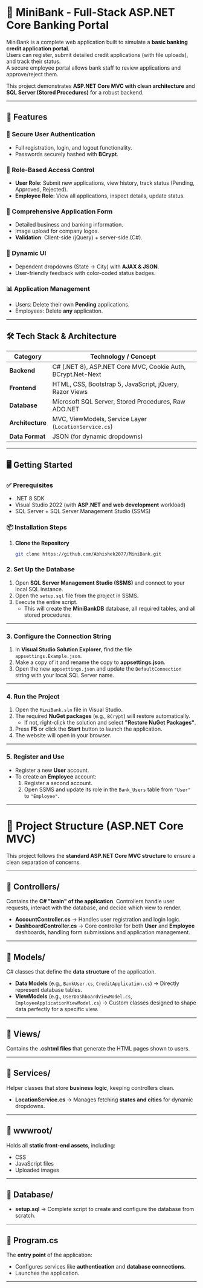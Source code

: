 # 🏦 MiniBank - Full-Stack ASP.NET Core Banking Portal  

MiniBank is a complete web application built to simulate a **basic banking credit application portal**.  
Users can register, submit detailed credit applications (with file uploads), and track their status.  
A secure employee portal allows bank staff to review applications and approve/reject them.  

This project demonstrates **ASP.NET Core MVC with clean architecture** and **SQL Server (Stored Procedures)** for a robust backend.  

---

## 🚀 Features  

### 🔐 Secure User Authentication  
- Full registration, login, and logout functionality.  
- Passwords securely hashed with **BCrypt**.  

### 👥 Role-Based Access Control  
- **User Role**: Submit new applications, view history, track status (Pending, Approved, Rejected).  
- **Employee Role**: View all applications, inspect details, update status.  

### 📝 Comprehensive Application Form  
- Detailed business and banking information.  
- Image upload for company logos.  
- **Validation**: Client-side (jQuery) + server-side (C#).  

### 🎨 Dynamic UI  
- Dependent dropdowns (State → City) with **AJAX & JSON**.  
- User-friendly feedback with color-coded status badges.  

### 📊 Application Management  
- Users: Delete their own **Pending** applications.  
- Employees: Delete **any** application.  

---

## 🛠️ Tech Stack & Architecture  

| Category      | Technology / Concept |
|---------------|----------------------|
| **Backend**   | C# (.NET 8), ASP.NET Core MVC, Cookie Auth, BCrypt.Net-Next |
| **Frontend**  | HTML, CSS, Bootstrap 5, JavaScript, jQuery, Razor Views |
| **Database**  | Microsoft SQL Server, Stored Procedures, Raw ADO.NET |
| **Architecture** | MVC, ViewModels, Service Layer (`LocationService.cs`) |
| **Data Format** | JSON (for dynamic dropdowns) |

---

## 🖥️ Getting Started  

### ✅ Prerequisites  
- .NET 8 SDK  
- Visual Studio 2022 (with **ASP.NET and web development** workload)  
- SQL Server + SQL Server Management Studio (SSMS)  

### 📦 Installation Steps  

1. **Clone the Repository**  
   ```bash
   git clone https://github.com/Abhishek2077/MiniBank.git


### 2. Set Up the Database
1. Open **SQL Server Management Studio (SSMS)** and connect to your local SQL instance.  
2. Open the `setup.sql` file from the project in SSMS.  
3. Execute the entire script.  
   - This will create the **MiniBankDB** database, all required tables, and all stored procedures.  

---

### 3. Configure the Connection String
1. In **Visual Studio Solution Explorer**, find the file `appsettings.Example.json`.  
2. Make a copy of it and rename the copy to **appsettings.json**.  
3. Open the new `appsettings.json` and update the `DefaultConnection` string with your local SQL Server name.  

---

### 4. Run the Project
1. Open the `MiniBank.sln` file in Visual Studio.  
2. The required **NuGet packages** (e.g., `BCrypt`) will restore automatically.  
   - If not, right-click the solution and select **"Restore NuGet Packages"**.  
3. Press **F5** or click the **Start** button to launch the application.  
4. The website will open in your browser.  

---

### 5. Register and Use
- Register a new **User** account.  
- To create an **Employee** account:  
  1. Register a second account.  
  2. Open SSMS and update its role in the `Bank_Users` table from `"User"` to `"Employee"`.  

---

# 📁 Project Structure (ASP.NET Core MVC)

This project follows the **standard ASP.NET Core MVC structure** to ensure a clean separation of concerns.

---

## 📂 Controllers/
Contains the **C# "brain" of the application**. Controllers handle user requests, interact with the database, and decide which view to render.

- **AccountController.cs** → Handles user registration and login logic.  
- **DashboardController.cs** → Core controller for both **User** and **Employee** dashboards, handling form submissions and application management.

---

## 📂 Models/
C# classes that define the **data structure** of the application.

- **Data Models** (e.g., `BankUser.cs`, `CreditApplication.cs`) → Directly represent database tables.  
- **ViewModels** (e.g., `UserDashboardViewModel.cs`, `EmployeeApplicationViewModel.cs`) → Custom classes designed to shape data perfectly for a specific view.

---

## 📂 Views/
Contains the **.cshtml files** that generate the HTML pages shown to users.

---

## 📂 Services/
Helper classes that store **business logic**, keeping controllers clean.

- **LocationService.cs** → Manages fetching **states and cities** for dynamic dropdowns.

---

## 📂 wwwroot/
Holds all **static front-end assets**, including:
- CSS  
- JavaScript files  
- Uploaded images  

---

## 📂 Database/
- **setup.sql** → Complete script to create and configure the database from scratch.

---

## 📄 Program.cs
The **entry point** of the application:
- Configures services like **authentication** and **database connections**.  
- Launches the application.

---


